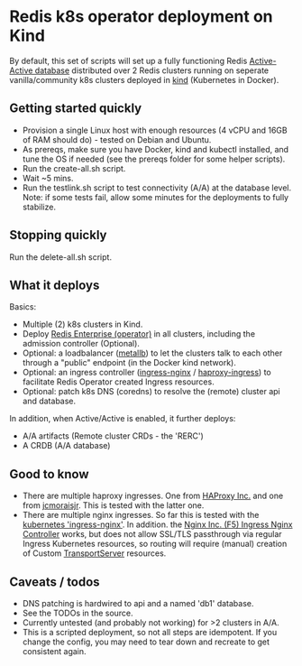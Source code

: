 # Redis k8s operator deployment on Kind

By default, this set of scripts will set up a fully functioning Redis [Active-Active database](https://redis.io/active-active/) distributed over 2 Redis clusters running on seperate vanilla/community k8s clusters deployed in [kind](https://kind.sigs.k8s.io/) (Kubernetes in Docker).

## Getting started quickly

- Provision a single Linux host with enough resources (4 vCPU and 16GB of RAM should do) - tested on Debian and Ubuntu.
- As prereqs, make sure you have Docker, kind and kubectl installed, and tune the OS if needed (see the prereqs folder for some helper scripts).
- Run the create-all.sh script.
- Wait ~5 mins.
- Run the testlink.sh script to test connectivity (A/A) at the database level. Note: if some tests fail, allow some minutes for the deployments to fully stabilize.

## Stopping quickly 

Run the delete-all.sh script.

## What it deploys

Basics:

- Multiple (2) k8s clusters in Kind.
- Deploy [Redis Enterprise (operator)](https://redis.io/docs/latest/operate/kubernetes/architecture/operator/) in all clusters, including the admission controller (Optional).
- Optional: a loadbalancer ([metallb](https://metallb.universe.tf/)) to let the clusters talk to each other through a "public" endpoint (in the Docker kind network).
- Optional: an ingress controller ([ingress-nginx](https://github.com/kubernetes/ingress-nginx) / [haproxy-ingress](https://github.com/jcmoraisjr/haproxy-ingress)) to facilitate Redis Operator created Ingress resources.
- Optional: patch k8s DNS (coredns) to resolve the (remote) cluster api and database.

In addition, when Active/Active is enabled, it further deploys:
- A/A artifacts (Remote cluster CRDs - the 'RERC')
- A CRDB (A/A database)

## Good to know

- There are multiple haproxy ingresses. One from [HAProxy Inc.](https://github.com/haproxytech/kubernetes-ingress) and one from [jcmoraisjr](https://github.com/jcmoraisjr/haproxy-ingress). This is tested with the latter one.
- There are multiple nginx ingresses. So far this is tested with the [kubernetes 'ingress-nginx'](https://github.com/kubernetes/ingress-nginx). In addition. the [Nginx Inc. (F5) Ingress Nginx Controller](https://docs.nginx.com/nginx-ingress-controller/overview/design/) works, but does not allow SSL/TLS passthrough via regular Ingress Kubernetes resources, so routing will require (manual) creation of Custom [TransportServer](https://docs.nginx.com/nginx-ingress-controller/configuration/transportserver-resource/) resources.

## Caveats / todos

- DNS patching is hardwired to api and a named 'db1' database. 
- See the TODOs in the source.
- Currently untested (and probably not working) for >2 clusters in A/A.
- This is a scripted deployment, so not all steps are idempotent. If you change the config, you may need to tear down and recreate to get consistent again.